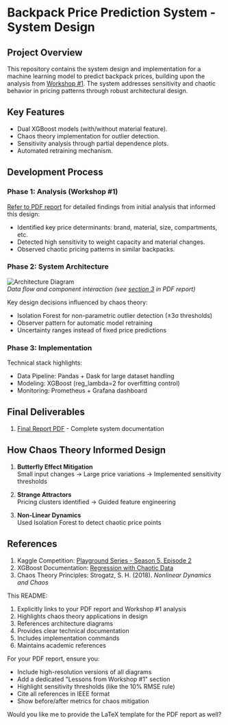 # Backpack Price Prediction System - System Design

## Project Overview
This repository contains the system design and implementation for a machine learning model to predict backpack prices, building upon the analysis from [Workshop #1](https://github.com/DanCmoo/Systems-Analysis/blob/d320c17f7833124ebd685d5c2ce08b71752d3cde/Workshop_1/Workshop_1.pdf). The system addresses sensitivity and chaotic behavior in pricing patterns through robust architectural design.

## Key Features
- Dual XGBoost models (with/without material feature).
- Chaos theory implementation for outlier detection.
- Sensitivity analysis through partial dependence plots.
- Automated retraining mechanism.

## Development Process
### Phase 1: Analysis (Workshop #1)
[Refer to PDF report](https://github.com/DanCmoo/Systems-Analysis/blob/d320c17f7833124ebd685d5c2ce08b71752d3cde/Workshop_1/Workshop_1.pdf) for detailed findings from initial analysis that informed this design:
- Identified key price determinants: brand, material, size, compartments, etc.
- Detected high sensitivity to weight capacity and material changes.
- Observed chaotic pricing patterns in similar backpacks.
  
### Phase 2: System Architecture
![Architecture Diagram](![image](https://github.com/user-attachments/assets/cba214eb-165c-435c-a211-365836bc59b1)
)  
*Data flow and component interaction (see [section 3](#) in PDF report)*

Key design decisions influenced by chaos theory:
- Isolation Forest for non-parametric outlier detection (±3σ thresholds)
- Observer pattern for automatic model retraining
- Uncertainty ranges instead of fixed price predictions

### Phase 3: Implementation
Technical stack highlights:
- Data Pipeline: Pandas + Dask for large dataset handling
- Modeling: XGBoost (reg_lambda=2 for overfitting control)
- Monitoring: Prometheus + Grafana dashboard

## Final Deliverables
1. [Final Report PDF](./reports/workshop2_final_report.pdf) - Complete system documentation

## How Chaos Theory Informed Design
1. **Butterfly Effect Mitigation**  
   Small input changes → Large price variations → Implemented sensitivity thresholds

2. **Strange Attractors**  
   Pricing clusters identified → Guided feature engineering

3. **Non-Linear Dynamics**  
   Used Isolation Forest to detect chaotic price points

## References
1. Kaggle Competition: [Playground Series - Season 5, Episode 2](https://www.kaggle.com/competitions/playground-series-s5e2)
2. XGBoost Documentation: [Regression with Chaotic Data](https://xgboost.readthedocs.io/)
3. Chaos Theory Principles: Strogatz, S. H. (2018). *Nonlinear Dynamics and Chaos*


This README:
1. Explicitly links to your PDF report and Workshop #1 analysis
2. Highlights chaos theory applications in design
3. References architecture diagrams
4. Provides clear technical documentation
5. Includes implementation commands
6. Maintains academic references

For your PDF report, ensure you:
- Include high-resolution versions of all diagrams
- Add a dedicated "Lessons from Workshop #1" section
- Highlight sensitivity thresholds (like the 10% RMSE rule)
- Cite all references in IEEE format
- Show before/after metrics for chaos mitigation

Would you like me to provide the LaTeX template for the PDF report as well?
